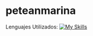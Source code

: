 ﻿# peteanmarina
 Lenguajes Utilizados:
 [![My Skills](https://skillicons.dev/icons?i=c,cpp,java,latex,py)](https://skillicons.dev)
